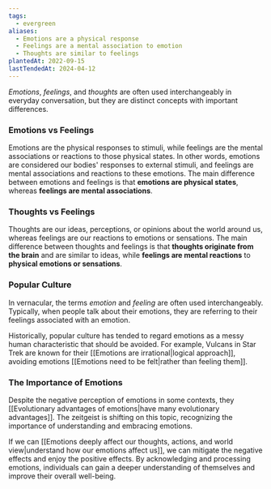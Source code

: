 ```yaml
---
tags:
  - evergreen
aliases:
  - Emotions are a physical response
  - Feelings are a mental association to emotion
  - Thoughts are similar to feelings
plantedAt: 2022-09-15
lastTendedAt: 2024-04-12
---
```

*Emotions*, *feelings*, and *thoughts* are often used interchangeably in everyday conversation, but they are distinct concepts with important differences.

### Emotions vs Feelings

Emotions are the physical responses to stimuli, while feelings are the mental associations or reactions to those physical states. In other words, emotions are considered our bodies' responses to external stimuli, and feelings are mental associations and reactions to these emotions. The main difference between emotions and feelings is that **emotions are physical states**, whereas **feelings are mental associations**.

### Thoughts vs Feelings

Thoughts are our ideas, perceptions, or opinions about the world around us, whereas feelings are our reactions to emotions or sensations. The main difference between thoughts and feelings is that **thoughts originate from the brain** and are similar to ideas, while **feelings are mental reactions** to **physical emotions or sensations**.

### Popular Culture

In vernacular, the terms *emotion* and *feeling* are often used interchangeably. Typically, when people talk about their emotions, they are referring to their feelings associated with an emotion.

Historically, popular culture has tended to regard emotions as a messy human characteristic that should be avoided. For example, Vulcans in Star Trek are known for their [[Emotions are irrational|logical approach]], avoiding emotions [[Emotions need to be felt|rather than feeling them]].

### The Importance of Emotions

Despite the negative perception of emotions in some contexts, they [[Evolutionary advantages of emotions|have many evolutionary advantages]]. The zeitgeist is shifting on this topic, recognizing the importance of understanding and embracing emotions.

If we can [[Emotions deeply affect our thoughts, actions, and world view|understand how our emotions affect us]], we can mitigate the negative effects and enjoy the positive effects. By acknowledging and processing emotions, individuals can gain a deeper understanding of themselves and improve their overall well-being.
